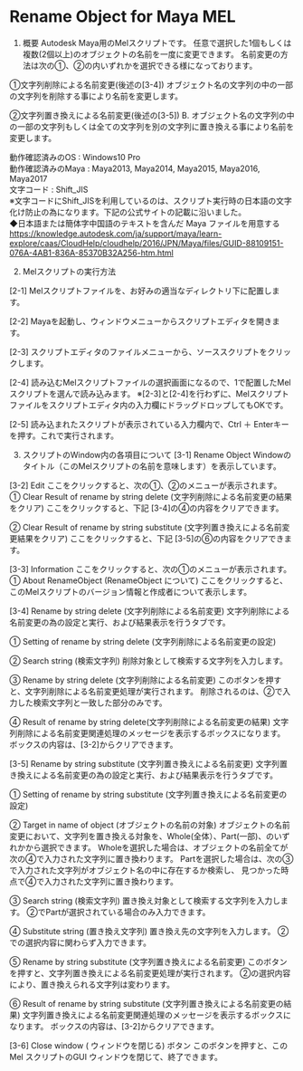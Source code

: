 # Rename Object for Maya MEL

1. 概要
Autodesk Maya用のMelスクリプトです。
任意で選択した1個もしくは複数(2個以上)のオブジェクトの名前を一度に変更できます。
名前変更の方法は次の①、②の内いずれかを選択できる様になっております。

①文字列削除による名前変更(後述の[3-4])
オブジェクト名の文字列の中の一部の文字列を削除する事により名前を変更します。

②文字列置き換えによる名前変更(後述の[3-5])
B. オブジェクト名の文字列の中の一部の文字列もしくは全ての文字列を別の文字列に置き換える事により名前を変更します。


動作確認済みのOS : Windows10 Pro  
動作確認済みのMaya : Maya2013, Maya2014, Maya2015, Maya2016, Maya2017  
文字コード : Shift_JIS  
※文字コードにShift_JISを利用しているのは、スクリプト実行時の日本語の文字化け防止の為になります。下記の公式サイトの記載に沿いました。  
◆日本語または簡体字中国語のテキストを含んだ Maya ファイルを用意する  
https://knowledge.autodesk.com/ja/support/maya/learn-explore/caas/CloudHelp/cloudhelp/2016/JPN/Maya/files/GUID-88109151-076A-4AB1-836A-85370B32A256-htm.html



2. Melスクリプトの実行方法

[2-1] Melスクリプトファイルを、お好みの適当なディレクトリ下に配置します。
 
[2-2] Mayaを起動し、ウィンドウメニューからスクリプトエディタを開きます。

[2-3] スクリプトエディタのファイルメニューから、ソーススクリプトをクリックします。

[2-4] 読み込むMelスクリプトファイルの選択画面になるので、1で配置したMelスクリプトを選んで読み込みます。
※[2-3]と[2-4]を行わずに、Melスクリプトファイルをスクリプトエディタ内の入力欄にドラッグドロップしてもOKです。

[2-5] 読み込まれたスクリプトが表示されている入力欄内で、Ctrl ＋ Enterキーを押す。これで実行されます。  

3. スクリプトのWindow内の各項目について
[3-1] Rename Object
Windowのタイトル（このMelスクリプトの名前を意味します）を表示しています。


[3-2] Edit
ここをクリックすると、次の①、②のメニューが表示されます。
① Clear Result of rename by string delete (文字列削除による名前変更の結果をクリア)
ここをクリックすると、下記 [3-4]の④の内容をクリアできます。

② Clear Result of rename by string substitute (文字列置き換えによる名前変更結果をクリア)
ここをクリックすると、下記 [3-5]の⑥の内容をクリアできます。


[3-3] Information
ここをクリックすると、次の①のメニューが表示されます。
① About RenameObject (RenameObject について)
ここをクリックすると、このMelスクリプトのバージョン情報と作成者について表示します。


[3-4] Rename by string delete (文字列削除による名前変更)
文字列削除による名前変更の為の設定と実行、および結果表示を行うタブです。

① Setting of rename by string delete (文字列削除による名前変更の設定)

② Search string (検索文字列)
削除対象として検索する文字列を入力します。

③ Rename by string delete (文字列削除による名前変更)
このボタンを押すと、文字列削除による名前変更処理が実行されます。
削除されるのは、②で入力した検索文字列と一致した部分のみです。

④ Result of rename by string delete(文字列削除による名前変更の結果)
文字列削除による名前変更関連処理のメッセージを表示するボックスになります。
ボックスの内容は、[3-2]からクリアできます。


[3-5] Rename by string substitute (文字列置き換えによる名前変更)
文字列置き換えによる名前変更の為の設定と実行、および結果表示を行うタブです。

① Setting of rename by string substitute (文字列置き換えによる名前変更の設定)

② Target in name of object (オブジェクトの名前の対象)
オブジェクトの名前変更において、文字列を置き換える対象を、Whole(全体）、Part(一部)、のいずれかから選択できます。
Wholeを選択した場合は、オブジェクトの名前全てが次の④で入力された文字列に置き換わります。
Partを選択した場合は、次の③で入力された文字列がオブジェクト名の中に存在するか検索し、
見つかった時点で④で入力された文字列に置き換わります。

③ Search string (検索文字列)
置き換え対象として検索する文字列を入力します。
②でPartが選択されている場合のみ入力できます。

④ Substitute string (置き換え文字列)
置き換え先の文字列を入力します。
②での選択内容に関わらず入力できます。

⑤ Rename by string substitute (文字列置き換えによる名前変更)
このボタンを押すと、文字列置き換えによる名前変更処理が実行されます。
②の選択内容により、置き換えられる文字列は変わります。

⑥ Result of rename by string substitute (文字列置き換えによる名前変更の結果)
文字列置き換えによる名前変更関連処理のメッセージを表示するボックスになります。
ボックスの内容は、[3-2]からクリアできます。


[3-6] Close window ( ウィンドウを閉じる) ボタン
このボタンを押すと、このMel スクリプトのGUI ウィンドウを閉じて、終了できます。
